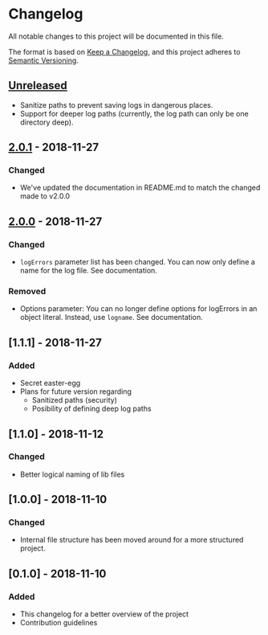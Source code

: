 # Changelog
All notable changes to this project will be documented in this file.

The format is based on [Keep a Changelog](https://keepachangelog.com/en/1.0.0/),
and this project adheres to [Semantic Versioning](https://semver.org/spec/v2.0.0.html).

## [Unreleased]
* Sanitize paths to prevent saving logs in dangerous places.
* Support for deeper log paths (currently, the log path can only be one directory deep).

## [2.0.1] - 2018-11-27
### Changed
* We've updated the documentation in README.md to match the changed made to v2.0.0

## [2.0.0] - 2018-11-27
### Changed
* `logErrors` parameter list has been changed. You can now only define a name for the log file. See documentation.

### Removed
* Options parameter: You can no longer define options for logErrors in an object literal. Instead, use `logname`. See documentation.

## [1.1.1] - 2018-11-27
### Added
* Secret easter-egg
* Plans for future version regarding
	* Sanitized paths (security)
	* Posibility of defining deep log paths

## [1.1.0] - 2018-11-12
### Changed
* Better logical naming of lib files

## [1.0.0] - 2018-11-10
### Changed
* Internal file structure has been moved around for a more structured project.

## [0.1.0] - 2018-11-10
### Added
* This changelog for a better overview of the project
* Contribution guidelines

[Unreleased]: https://github.com/BrianEmilius/express-log-errors/compare/v2.0.1...HEAD
[2.0.1]: https://github.com/BrianEmilius/express-log-errors/compare/v2.0.0...v2.0.1
[2.0.0]: https://github.com/BrianEmilius/express-log-errors/compare/{1day}...v2.0.0